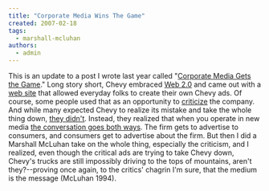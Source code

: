 ```yaml
---
title: "Corporate Media Wins The Game"
created: 2007-02-18
tags: 
  - marshall-mcluhan
authors: 
  - admin
---
```


This is an update to a post I wrote last year called "[Corporate Media Gets the Game](http://www.banapana.com/culturejamming/corporate-media-gets-the-game)." Long story short, Chevy embraced [Web 2.0](http://www.oreillynet.com/pub/a/oreilly/tim/news/2005/09/30/what-is-web-20.html) and came out with a [web site](http://chevyapprentice.com/) that allowed everyday folks to create their own Chevy ads. Of course, some people used that as an opportunity to [criticize](http://youtube.com/watch?v=XA6dLFrAFlI&search=chevy%20tahoe) the company. And while many expected Chevy to realize its mistake and take the whole thing down, [they didn't](http://www.buzzmachine.com/index.php/2006/04/04/the-price-of-converstion-is-worth-it/). Instead, they realized that when you operate in new media [the conversation goes both ways](http://www.cluetrain.com/). The firm gets to advertise to consumers, and consumers get to advertise about the firm. But then I did a Marshall McLuhan take on the whole thing, especially the criticism, and I realized, even though the critical ads are trying to take Chevy down, Chevy's trucks are still impossibly driving to the tops of mountains, aren't they?--proving once again, to the critics' chagrin I'm sure, that the medium is the message (McLuhan 1994).
